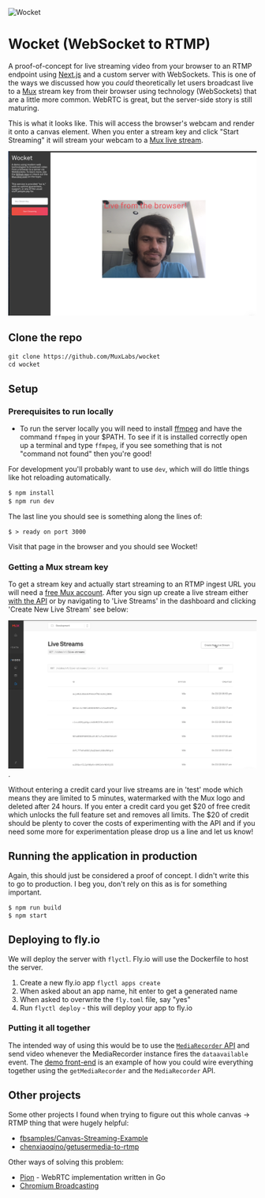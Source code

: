 ![Wocket](https://banner.mux.dev/?text=Wocket)

# Wocket (WebSocket to RTMP)

A proof-of-concept for live streaming video from your browser to an RTMP endpoint using [Next.js](https://nextjs.org) and a custom server with WebSockets. This is one of the ways we discussed how you _could_ theoretically let users broadcast live to a [Mux](https://mux.com) stream key from their browser using technology (WebSockets) that are a little more common. WebRTC is great, but the server-side story is still maturing.

This is what it looks like. This will access the browser's webcam and render it onto a canvas element. When you enter a stream key and click "Start Streaming" it will stream your webcam to a [Mux live stream](https://docs.mux.com/docs/live-streaming).

![Wocket Screenshot](./screenshots/wocket-live-browser-1.png?raw=true)

## Clone the repo

```
git clone https://github.com/MuxLabs/wocket
cd wocket
```

## Setup

### Prerequisites to run locally

  * To run the server locally you will need to install [ffmpeg](https://www.ffmpeg.org/) and have the command `ffmpeg` in your $PATH. To see if it is installed correctly open up a terminal and type `ffmpeg`, if you see something that is not "command not found" then you're good!

For development you'll probably want to use `dev`, which will do little things like hot reloading automatically.

```javascript
$ npm install
$ npm run dev
```

The last line you should see is something along the lines of:

```
$ > ready on port 3000
```

Visit that page in the browser and you should see Wocket!

### Getting a Mux stream key

To get a stream key and actually start streaming to an RTMP ingest URL you will need a [free Mux account](https://dashboard.mux.com/signup?type=video). After you sign up create a live stream either [with the API](https://docs.mux.com/docs/live-streaming) or by navigating to 'Live Streams' in the dashboard and clicking 'Create New Live Stream' see below:

![Mux Dashboard Live Stream](./screenshots/mux-live-stream-dashboard.gif?raw=true).

Without entering a credit card your live streams are in 'test' mode which means they are limited to 5 minutes, watermarked with the Mux logo and deleted after 24 hours. If you enter a credit card you get $20 of free credit which unlocks the full feature set and removes all limits. The $20 of credit should be plenty to cover the costs of experimenting with the API and if you need some more for experimentation please drop us a line and let us know!

## Running the application in production

Again, this should just be considered a proof of concept. I didn't write this to go to production. I beg you, don't rely on this as is for something important.

```
$ npm run build
$ npm start
```

## Deploying to fly.io

We will deploy the server with `flyctl`. Fly.io will use the Dockerfile to host the server.

1. Create a new fly.io app `flyctl apps create`
1. When asked about an app name, hit enter to get a generated name
1. When asked to overwrite the `fly.toml` file, say "yes"
1. Run `flyctl deploy` - this will deploy your app to fly.io


### Putting it all together

The intended way of using this would be to use the [`MediaRecorder` API](https://developer.mozilla.org/en-US/docs/Web/API/MediaStream_Recording_API) and send video whenever the MediaRecorder instance fires the `dataavailable` event. The [demo front-end](pages/index.js) is an example of how you could wire everything together using the `getMediaRecorder` and the `MediaRecorder` API.

## Other projects

Some other projects I found when trying to figure out this whole canvas -> RTMP thing that were hugely helpful:

* [fbsamples/Canvas-Streaming-Example](https://github.com/fbsamples/Canvas-Streaming-Example)
* [chenxiaoqino/getusermedia-to-rtmp](https://github.com/chenxiaoqino/getusermedia-to-rtmp)

Other ways of solving this problem:

* [Pion](https://pion.ly/) - WebRTC implementation written in Go
* [Chromium Broadcasting](https://github.com/muxinc/chromium_broadcast_demo)
